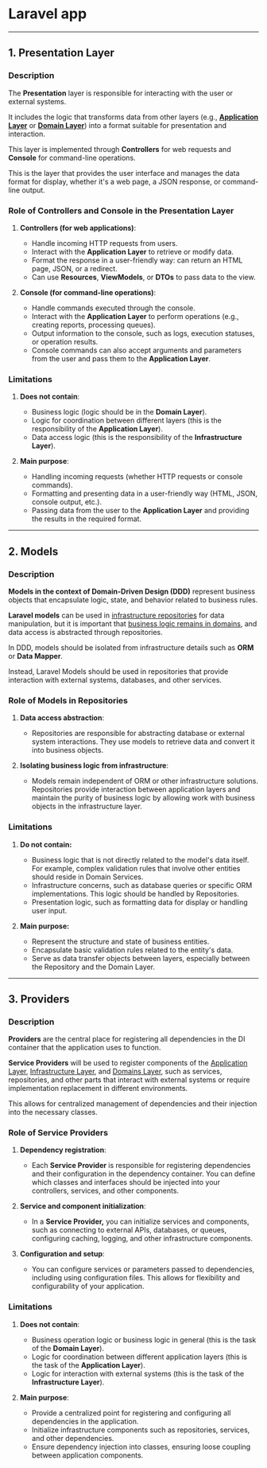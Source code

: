 # Laravel app

---

## 1. Presentation Layer

### Description

The **Presentation** layer is responsible for interacting with the user or external systems.

It includes the logic that transforms data from other layers (e.g., [**Application Layer**](../architecture/Application/readme.md) or [**Domain Layer**](../architecture/Domains/readme.md)) into a format suitable for presentation and interaction.

This layer is implemented through **Controllers** for web requests and **Console** for command-line operations.

This is the layer that provides the user interface and manages the data format for display, whether it's a web page, a JSON response, or command-line output.

### Role of Controllers and Console in the Presentation Layer
1.  **Controllers (for web applications)**:
    * Handle incoming HTTP requests from users.
    * Interact with the **Application Layer** to retrieve or modify data.
    * Format the response in a user-friendly way: can return an HTML page, JSON, or a redirect.
    * Can use **Resources**, **ViewModels**, or **DTOs** to pass data to the view.

2.  **Console (for command-line operations)**:
    * Handle commands executed through the console.
    * Interact with the **Application Layer** to perform operations (e.g., creating reports, processing queues).
    * Output information to the console, such as logs, execution statuses, or operation results.
    * Console commands can also accept arguments and parameters from the user and pass them to the **Application Layer**.

### Limitations

1.  **Does not contain**:

    * Business logic (logic should be in the **Domain Layer**).
    * Logic for coordination between different layers (this is the responsibility of the **Application Layer**).
    * Data access logic (this is the responsibility of the **Infrastructure Layer**).

2.  **Main purpose**:

    * Handling incoming requests (whether HTTP requests or console commands).
    * Formatting and presenting data in a user-friendly way (HTML, JSON, console output, etc.).
    * Passing data from the user to the **Application Layer** and providing the results in the required format.

---

## 2. Models

### Description

**Models in the context of Domain-Driven Design (DDD)** represent business objects that encapsulate logic, state, and behavior related to business rules.

**Laravel models** can be used in [infrastructure repositories](../architecture/Infrastructure/readme.md) for data manipulation, but it is important that [business logic remains in domains](../architecture/Domains/readme.md), and data access is abstracted through repositories.

In DDD, models should be isolated from infrastructure details such as **ORM** or **Data Mapper**.

Instead, Laravel Models should be used in repositories that provide interaction with external systems, databases, and other services.

### Role of Models in Repositories

1.  **Data access abstraction**:
    * Repositories are responsible for abstracting database or external system interactions. They use models to retrieve data and convert it into business objects.

2.  **Isolating business logic from infrastructure**:
    * Models remain independent of ORM or other infrastructure solutions. Repositories provide interaction between application layers and maintain the purity of business logic by allowing work with business objects in the infrastructure layer.

### Limitations

1. **Do not contain:**
    * Business logic that is not directly related to the model's data itself. For example, complex validation rules that involve other entities should reside in Domain Services.
    * Infrastructure concerns, such as database queries or specific ORM implementations. This logic should be handled by Repositories.
    * Presentation logic, such as formatting data for display or handling user input.

2. **Main purpose:**
    * Represent the structure and state of business entities.
    * Encapsulate basic validation rules related to the entity's data.
    * Serve as data transfer objects between layers, especially between the Repository and the Domain Layer.

---

## 3. Providers

### Description

**Providers** are the central place for registering all dependencies in the DI container that the application uses to function.

**Service Providers** will be used to register components of the [Application Layer](../architecture/Application/readme.md), [Infrastructure Layer](../architecture/Infrastructure/readme.md), and [Domains Layer](../architecture/Domains/readme.md), such as services, repositories, and other parts that interact with external systems or require implementation replacement in different environments.

This allows for centralized management of dependencies and their injection into the necessary classes.

### Role of Service Providers

1.  **Dependency registration**:
    * Each **Service Provider** is responsible for registering dependencies and their configuration in the dependency container. You can define which classes and interfaces should be injected into your controllers, services, and other components.

2.  **Service and component initialization**:
    * In a **Service Provider,** you can initialize services and components, such as connecting to external APIs, databases, or queues, configuring caching, logging, and other infrastructure components.

3.  **Configuration and setup**:
    * You can configure services or parameters passed to dependencies, including using configuration files. This allows for flexibility and configurability of your application.

### Limitations

1.  **Does not contain**:
    * Business operation logic or business logic in general (this is the task of the **Domain Layer**).
    * Logic for coordination between different application layers (this is the task of the **Application Layer**).
    * Logic for interaction with external systems (this is the task of the **Infrastructure Layer**).

2.  **Main purpose**:
    * Provide a centralized point for registering and configuring all dependencies in the application.
    * Initialize infrastructure components such as repositories, services, and other dependencies.
    * Ensure dependency injection into classes, ensuring loose coupling between application components.
